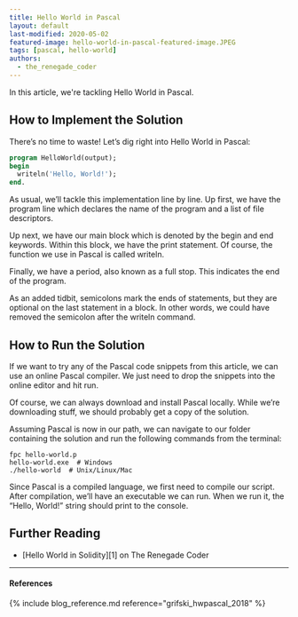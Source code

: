 ```yaml
---
title: Hello World in Pascal
layout: default
last-modified: 2020-05-02
featured-image: hello-world-in-pascal-featured-image.JPEG
tags: [pascal, hello-world]
authors:
  - the_renegade_coder
---
```


In this article, we're tackling Hello World in Pascal.

## How to Implement the Solution

There’s no time to waste! Let’s dig right into Hello World 
in Pascal:

```pascal
program HelloWorld(output);
begin
  writeln('Hello, World!');
end.
```

As usual, we’ll tackle this implementation line by line. Up 
first, we have the program line which declares the name of 
the program and a list of file descriptors.

Up next, we have our main block which is denoted by the begin 
and end keywords. Within this block, we have the print statement. 
Of course, the function we use in Pascal is called writeln.

Finally, we have a period, also known as a full stop. This 
indicates the end of the program.

As an added tidbit, semicolons mark the ends of statements, but 
they are optional on the last statement in a block. In other words, 
we could have removed the semicolon after the writeln command.

## How to Run the Solution

If we want to try any of the Pascal code snippets from this article, 
we can use an online Pascal compiler. We just need to drop the snippets 
into the online editor and hit run.

Of course, we can always download and install Pascal locally. While 
we’re downloading stuff, we should probably get a copy of the solution.

Assuming Pascal is now in our path, we can navigate to our folder 
containing the solution and run the following commands from the terminal:

```shell
fpc hello-world.p
hello-world.exe  # Windows
./hello-world  # Unix/Linux/Mac
```

Since Pascal is a compiled language, we first need to compile our script. 
After compilation, we’ll have an executable we can run. When we run it, the 
“Hello, World!” string should print to the console.

## Further Reading

- [Hello World in Solidity][1] on The Renegade Coder

---

#### References

{% include blog_reference.md reference="grifski_hwpascal_2018" %}
